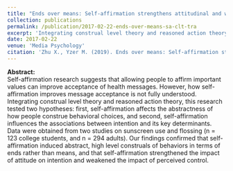 ```yaml
---
title: "Ends over means: Self-affirmation strengthens attitudinal and weakens perceived control effects on behavioral intention"
collection: publications
permalink: /publication/2017-02-22-ends-over-means-sa-clt-tra
excerpt: 'Integrating construal level theory and reasoned action theory, this research tested two hypotheses: first, self-affirmation affects the abstractness of how people construe behavioral choices, and second, self-affirmation influences the associations between intention and its key determinants.'
date: 2017-02-22
venue: 'Media Psychology'
citation: 'Zhu X., Yzer M. (2019). Ends over means: Self-affirmation strengthens attitudinal and weakens perceived control effects on behavioral intention. <i>Media Psychology</i>. <a href="https://doi.org/10.1080/15213269.2017.1282875" target="_blank"> https://doi.org/10.1080/15213269.2017.1282875</a>'
---
```


**Abstract:**<br> 
Self-affirmation research suggests that allowing people to affirm important values can improve acceptance of health messages. However, how self-affirmation improves message acceptance is not fully understood. Integrating construal level theory and reasoned action theory, this research tested two hypotheses: first, self-affirmation affects the abstractness of how people construe behavioral choices, and second, self-affirmation influences the associations between intention and its key determinants. Data were obtained from two studies on sunscreen use and flossing (n = 123 college students, and n = 294 adults). Our findings confirmed that self-affirmation induced abstract, high level construals of behaviors in terms of ends rather than means, and that self-affirmation strengthened the impact of attitude on intention and weakened the impact of perceived control.

